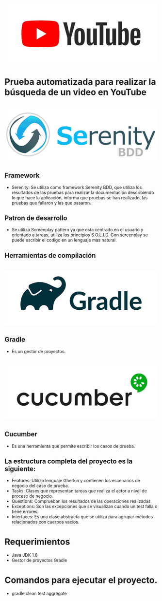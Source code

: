 # ![Serenity BDD](docs/youtube.png "Logo Title Text 1")


# Prueba automatizada para realizar la búsqueda de un video en YouTube

# ![Serenity BDD](docs/serenity.png "Logo Title Text 1")
## Framework

* Serenity: Se utiliza como framework Serenity BDD, que utiliza los resultados de las pruebas para realizar la documentación describiendo lo que hace la aplicación, informa que pruebas se han realizado, las pruebas que fallaron y las que pasaron. 

## Patron de desarrollo

* Se utiliza Screenplay pattern ya que esta centrado en el usuario y orientado a tareas, utiliza los principios S.O.L.I.D. Con screenplay se puede escribir el codigo en un lenguaje mas natural.

## Herramientas de compilación 

# ![Serenity BDD](docs/gradle.png "Logo Title Text 1")

## Gradle
* Es un gestor de proyectos.

# ![Serenity BDD](docs/cucumber.png "Logo Title Text 1")

## Cucumber

* Es una herramienta que permite escribir los casos de prueba.

## La estructura completa del proyecto es la siguiente:

* Features: Utiliza lenguaje Gherkin y contienen los escenarios de negocio del caso de prueba. 
* Tasks: Clases que representan tareas que realiza el actor a nivel de proceso de negocio. 
* Questions: Comprueban los resultados de las operaciones realizadas. 
* Exceptions: Son las excepciones que se visualizan cuando un test falla o tiene errores. 
* Interfaces: Es una clase abstracta que se utiliza para agrupar métodos relacionados con cuerpos vacíos.


# Requerimientos

* Java JDK 1.8 
* Gestor de proyectos Gradle 

# Comandos para ejecutar el proyecto.

* gradle clean test aggregate


